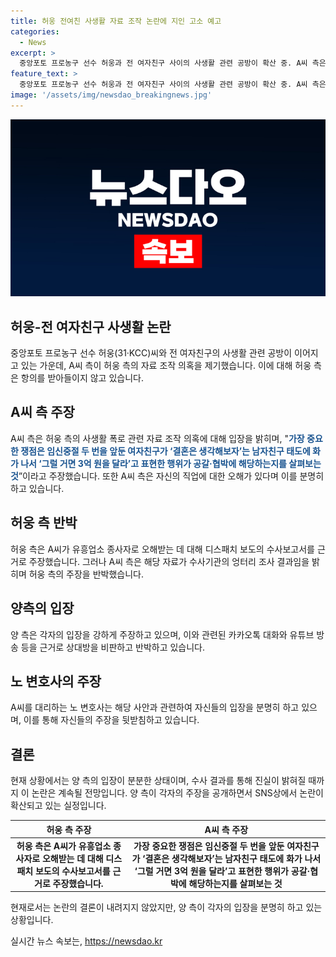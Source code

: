 ```yaml
---
title: 허웅 전여친 사생활 자료 조작 논란에 지인 고소 예고
categories:
  - News
excerpt: >
  중앙포토 프로농구 선수 허웅과 전 여자친구 사이의 사생활 관련 공방이 확산 중. A씨 측은 허씨 측의 자료 조작 의혹을 제기하며, 허씨가 유튜브 방송을 통해 반박성 자료를 공개함으로써 토론이 번지고 있다. 노 변호사는 A씨가 미술 작가임을 분명히하고, 허씨 측의 자료 조작 주장을 제기했다. A씨 측은 해당 채널에 제보했던 지인을 허위사실 적시에 의한 명예훼손 혐의로 고소할 예정이라고 밝혔으며, 2차 가해에 대한 엄정대응 입장을 밝히고 있다. 현재 허씨는 수사 결과를 기다리고 있으며, 두 사람은 2018년부터 3년간 만났다는 사실도 알려졌다.
feature_text: >
  중앙포토 프로농구 선수 허웅과 전 여자친구 사이의 사생활 관련 공방이 확산 중. A씨 측은 허씨 측의 자료 조작 의혹을 제기하며, 허씨가 유튜브 방송을 통해 반박성 자료를 공개함으로써 토론이 번지고 있다. 노 변호사는 A씨가 미술 작가임을 분명히하고, 허씨 측의 자료 조작 주장을 제기했다. A씨 측은 해당 채널에 제보했던 지인을 허위사실 적시에 의한 명예훼손 혐의로 고소할 예정이라고 밝혔으며, 2차 가해에 대한 엄정대응 입장을 밝히고 있다. 현재 허씨는 수사 결과를 기다리고 있으며, 두 사람은 2018년부터 3년간 만났다는 사실도 알려졌다.
image: '/assets/img/newsdao_breakingnews.jpg'
---
```


<p><img src="/assets/img/newsdao_breakingnews.jpg" alt="ranknews 속보" /></p>

<h2 data-ke-size="size26">허웅-전 여자친구 사생활 논란</h2>

<p data-ke-size="size16">중앙포토 프로농구 선수 허웅(31·KCC)씨와 전 여자친구의 사생활 관련 공방이 이어지고 있는 가운데, A씨 측이 허웅 측의 자료 조작 의혹을 제기했습니다. 이에 대해 허웅 측은 항의를 받아들이지 않고 있습니다.</p>

<h2 data-ke-size="size24">A씨 측 주장</h2>

<p data-ke-size="size16">A씨 측은 허웅 측의 사생활 폭로 관련 자료 조작 의혹에 대해 입장을 밝히며, "<b><span style="color: #1a5490;">가장 중요한 쟁점은 임신중절 두 번을 앞둔 여자친구가 ‘결혼은 생각해보자’는 남자친구 태도에 화가 나서 ‘그럴 거면 3억 원을 달라’고 표현한 행위가 공갈·협박에 해당하는지를 살펴보는 것</span></b>”이라고 주장했습니다. 또한 A씨 측은 자신의 직업에 대한 오해가 있다며 이를 분명히 하고 있습니다.</p>

<h2 data-ke-size="size24">허웅 측 반박</h2>

<p data-ke-size="size16">허웅 측은 A씨가 유흥업소 종사자로 오해받는 데 대해 디스패치 보도의 수사보고서를 근거로 주장했습니다. 그러나 A씨 측은 해당 자료가 수사기관의 엉터리 조사 결과임을 밝히며 허웅 측의 주장을 반박했습니다.</p>

<h2 data-ke-size="size24">양측의 입장</h2>

<p data-ke-size="size16">양 측은 각자의 입장을 강하게 주장하고 있으며, 이와 관련된 카카오톡 대화와 유튜브 방송 등을 근거로 상대방을 비판하고 반박하고 있습니다.</p>

<h2 data-ke-size="size24">노 변호사의 주장</h2>

<p data-ke-size="size16">A씨를 대리하는 노 변호사는 해당 사안과 관련하여 자신들의 입장을 분명히 하고 있으며, 이를 통해 자신들의 주장을 뒷받침하고 있습니다.</p>

<h2 data-ke-size="size24">결론</h2>

<p data-ke-size="size16">현재 상황에서는 양 측의 입장이 분분한 상태이며, 수사 결과를 통해 진실이 밝혀질 때까지 이 논란은 계속될 전망입니다. 양 측이 각자의 주장을 공개하면서 SNS상에서 논란이 확산되고 있는 실정입니다.</p>

<table>
    <thead>
        <tr>
            <th style="text-align: center; height: 17px;"><b>허웅 측 주장</b></th>
            <th style="text-align: center; height: 17px;"><b>A씨 측 주장</b></th>
        </tr>
    </thead>
    <tbody>
        <tr>
            <td style="text-align: center; height: 17px;"><b>허웅 측은 A씨가 유흥업소 종사자로 오해받는 데 대해 디스패치 보도의 수사보고서를 근거로 주장했습니다.</b></td>
            <td style="text-align: center; height: 17px;"><b>가장 중요한 쟁점은 임신중절 두 번을 앞둔 여자친구가 ‘결혼은 생각해보자’는 남자친구 태도에 화가 나서 ‘그럴 거면 3억 원을 달라’고 표현한 행위가 공갈·협박에 해당하는지를 살펴보는 것</b></td>
        </tr>
    </tbody>
</table>

<p data-ke-size="size16">현재로서는 논란의 결론이 내려지지 않았지만, 양 측이 각자의 입장을 분명히 하고 있는 상황입니다.</p>
실시간 뉴스 속보는, <a href="https://newsdao.kr" rel="dofollow">https://newsdao.kr</a>


